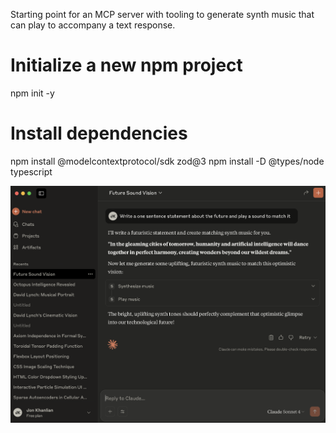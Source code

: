 Starting point for an MCP server with tooling to generate synth music that can play to accompany a text response.

# Initialize a new npm project
npm init -y

# Install dependencies
npm install @modelcontextprotocol/sdk zod@3
npm install -D @types/node typescript

![pic](./img/screenshot.png)